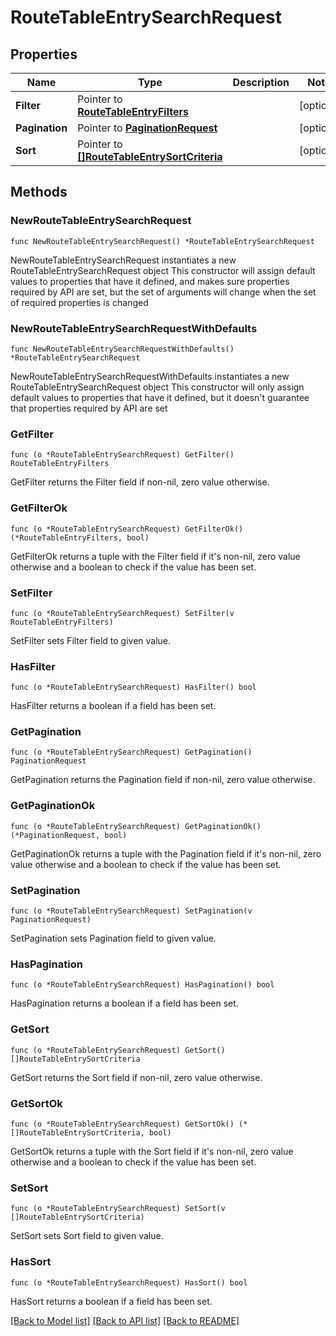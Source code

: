 # RouteTableEntrySearchRequest

## Properties

Name | Type | Description | Notes
------------ | ------------- | ------------- | -------------
**Filter** | Pointer to [**RouteTableEntryFilters**](RouteTableEntryFilters.md) |  | [optional] 
**Pagination** | Pointer to [**PaginationRequest**](PaginationRequest.md) |  | [optional] 
**Sort** | Pointer to [**[]RouteTableEntrySortCriteria**](RouteTableEntrySortCriteria.md) |  | [optional] 

## Methods

### NewRouteTableEntrySearchRequest

`func NewRouteTableEntrySearchRequest() *RouteTableEntrySearchRequest`

NewRouteTableEntrySearchRequest instantiates a new RouteTableEntrySearchRequest object
This constructor will assign default values to properties that have it defined,
and makes sure properties required by API are set, but the set of arguments
will change when the set of required properties is changed

### NewRouteTableEntrySearchRequestWithDefaults

`func NewRouteTableEntrySearchRequestWithDefaults() *RouteTableEntrySearchRequest`

NewRouteTableEntrySearchRequestWithDefaults instantiates a new RouteTableEntrySearchRequest object
This constructor will only assign default values to properties that have it defined,
but it doesn't guarantee that properties required by API are set

### GetFilter

`func (o *RouteTableEntrySearchRequest) GetFilter() RouteTableEntryFilters`

GetFilter returns the Filter field if non-nil, zero value otherwise.

### GetFilterOk

`func (o *RouteTableEntrySearchRequest) GetFilterOk() (*RouteTableEntryFilters, bool)`

GetFilterOk returns a tuple with the Filter field if it's non-nil, zero value otherwise
and a boolean to check if the value has been set.

### SetFilter

`func (o *RouteTableEntrySearchRequest) SetFilter(v RouteTableEntryFilters)`

SetFilter sets Filter field to given value.

### HasFilter

`func (o *RouteTableEntrySearchRequest) HasFilter() bool`

HasFilter returns a boolean if a field has been set.

### GetPagination

`func (o *RouteTableEntrySearchRequest) GetPagination() PaginationRequest`

GetPagination returns the Pagination field if non-nil, zero value otherwise.

### GetPaginationOk

`func (o *RouteTableEntrySearchRequest) GetPaginationOk() (*PaginationRequest, bool)`

GetPaginationOk returns a tuple with the Pagination field if it's non-nil, zero value otherwise
and a boolean to check if the value has been set.

### SetPagination

`func (o *RouteTableEntrySearchRequest) SetPagination(v PaginationRequest)`

SetPagination sets Pagination field to given value.

### HasPagination

`func (o *RouteTableEntrySearchRequest) HasPagination() bool`

HasPagination returns a boolean if a field has been set.

### GetSort

`func (o *RouteTableEntrySearchRequest) GetSort() []RouteTableEntrySortCriteria`

GetSort returns the Sort field if non-nil, zero value otherwise.

### GetSortOk

`func (o *RouteTableEntrySearchRequest) GetSortOk() (*[]RouteTableEntrySortCriteria, bool)`

GetSortOk returns a tuple with the Sort field if it's non-nil, zero value otherwise
and a boolean to check if the value has been set.

### SetSort

`func (o *RouteTableEntrySearchRequest) SetSort(v []RouteTableEntrySortCriteria)`

SetSort sets Sort field to given value.

### HasSort

`func (o *RouteTableEntrySearchRequest) HasSort() bool`

HasSort returns a boolean if a field has been set.


[[Back to Model list]](../README.md#documentation-for-models) [[Back to API list]](../README.md#documentation-for-api-endpoints) [[Back to README]](../README.md)


